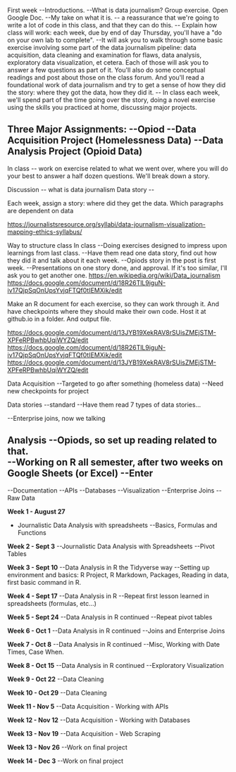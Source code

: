 First week
--Introductions.
--What is data journalism? Group exercise.  Open Google Doc.
--My take on what it is.
-- a reassurance that we're going to write a lot of code in this class, and that they can do this.
-- Explain how class will work: each week, due by end of day Thursday, you'll have a "do on your own lab to complete".
--It will ask you to walk through some basic exercise involving some part of the data journalism pipeline: data acquisition, data cleaning and examination for flaws, data analysis, exploratory data visualization, et cetera.  Each of those will ask you to answer a few questions as part of it.  You'll also do some conceptual readings and post about those on the class forum.  And you'll read a foundational work of data journalism and try to get a sense of how they did the story: where they got the data, how they did it.
-- In class each week, we'll spend part of the time going over the story, doing a novel exercise using the skills you practiced at home, discussing major projects.


Three Major Assignments:
--Opiod
--Data Acquisition Project (Homelessness Data)
--Data Analysis Project (Opioid Data)
--

In class -- work on exercise related to what we went over, where you will do your best to answer a half dozen questions. We'll break down a story.

Discussion -- what is data journalism
Data story --

Each week, assign a story: where did they get the data.  Which paragraphs are dependent on data

https://journalistsresource.org/syllabi/data-journalism-visualization-mapping-ethics-syllabus/

Way to structure class
In class
--Doing exercises designed to impress upon learnings from last class.
--Have them read one data story, find out how they did it and talk about it each week.
--Opiods story in the post is first week.
--Presentations on one story done, and approval.  If it's too similar, I'll ask you to get another one.
https://en.wikipedia.org/wiki/Data_journalism
https://docs.google.com/document/d/18R26TlL9iguN-iv17QjpSqOnUpsYvjqFTQf0tIEMXik/edit

Make an R document for each exercise, so they can work through it.  And have checkpoints where they should make their own code. Host it at github.io in a folder.  And output file.

https://docs.google.com/document/d/13JYB19XekRAV8rSUisZMEjSTM-XPFeRPBwhbUqiWYZQ/edit
https://docs.google.com/document/d/18R26TlL9iguN-iv17QjpSqOnUpsYvjqFTQf0tIEMXik/edit
https://docs.google.com/document/d/13JYB19XekRAV8rSUisZMEjSTM-XPFeRPBwhbUqiWYZQ/edit

Data Acquisition
--Targeted to go after something (homeless data)
--Need new checkpoints for project

Data stories
--standard
--Have them read 7 types of data stories...

--Enterprise joins, now we talking



Analysis
--Opiods, so set up reading related to that.  
--Working on R all semester, after two weeks on Google Sheets (or Excel)
--Enter
--

--Documentation
--APIs
--Databases
--Visualization
--Enterprise Joins
--Raw Data


**Week 1 - August 27**
* Journalistic Data Analysis with spreadsheets
--Basics, Formulas and Functions

**Week 2 - Sept 3**
--Journalistic Data Analysis with Spreadsheets
--Pivot Tables

**Week 3 - Sept 10**
--Data Analysis in R the Tidyverse way
--Setting up environment and basics: R Project, R Markdown, Packages, Reading in data, first basic command in R.

**Week 4 - Sept 17**
--Data Analysis in R
--Repeat first lesson learned in spreadsheets (formulas, etc...)

**Week 5 - Sept 24**
--Data Analysis in R continued
--Repeat pivot tables

**Week 6 - Oct 1**
--Data Analysis in R continued
--Joins and Enterprise Joins

**Week 7 - Oct 8**
--Data Analysis in R continued
--Misc, Working with Date Times, Case When.  

**Week 8 - Oct 15**
--Data Analysis in R continued
--Exploratory Visualization

**Week 9 - Oct 22**
--Data Cleaning

**Week 10 - Oct 29**
--Data Cleaning

**Week 11 - Nov 5**
--Data Acquisition - Working with APIs

**Week 12 - Nov 12**
--Data Acquisition - Working with Databases

**Week 13 - Nov 19**
--Data Acquisition - Web Scraping

**Week 13 - Nov 26**
--Work on final project

**Week 14 - Dec 3**
--Work on final project
